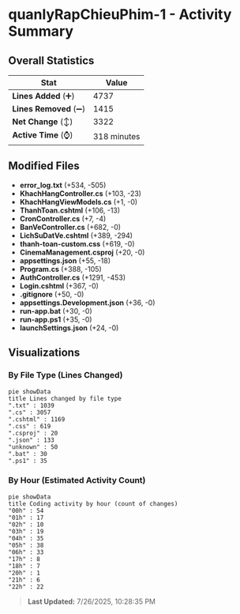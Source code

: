 # quanlyRapChieuPhim-1 - Activity Summary 

## Overall Statistics

| Stat                   | Value                                                             |
| ---------------------- | ----------------------------------------------------------------- |
| **Lines Added** (➕)   | 4737                                          |
| **Lines Removed** (➖) | 1415                                        |
| **Net Change** (↕)    | 3322                |
| **Active Time** (⌚)   | 318 minutes |


## Modified Files
- **error_log.txt** (+534, -505)
- **KhachHangController.cs** (+103, -23)
- **KhachHangViewModels.cs** (+1, -0)
- **ThanhToan.cshtml** (+106, -13)
- **CronController.cs** (+7, -4)
- **BanVeController.cs** (+682, -0)
- **LichSuDatVe.cshtml** (+389, -294)
- **thanh-toan-custom.css** (+619, -0)
- **CinemaManagement.csproj** (+20, -0)
- **appsettings.json** (+55, -18)
- **Program.cs** (+388, -105)
- **AuthController.cs** (+1291, -453)
- **Login.cshtml** (+367, -0)
- **.gitignore** (+50, -0)
- **appsettings.Development.json** (+36, -0)
- **run-app.bat** (+30, -0)
- **run-app.ps1** (+35, -0)
- **launchSettings.json** (+24, -0)

## Visualizations

### By File Type (Lines Changed)

```mermaid
pie showData
title Lines changed by file type
".txt" : 1039
".cs" : 3057
".cshtml" : 1169
".css" : 619
".csproj" : 20
".json" : 133
"unknown" : 50
".bat" : 30
".ps1" : 35
```

### By Hour (Estimated Activity Count)

```mermaid
pie showData
title Coding activity by hour (count of changes)
"00h" : 54
"01h" : 17
"02h" : 10
"03h" : 19
"04h" : 35
"05h" : 38
"06h" : 33
"17h" : 8
"18h" : 7
"20h" : 1
"21h" : 6
"22h" : 22
```


> **Last Updated:** 7/26/2025, 10:28:35 PM
